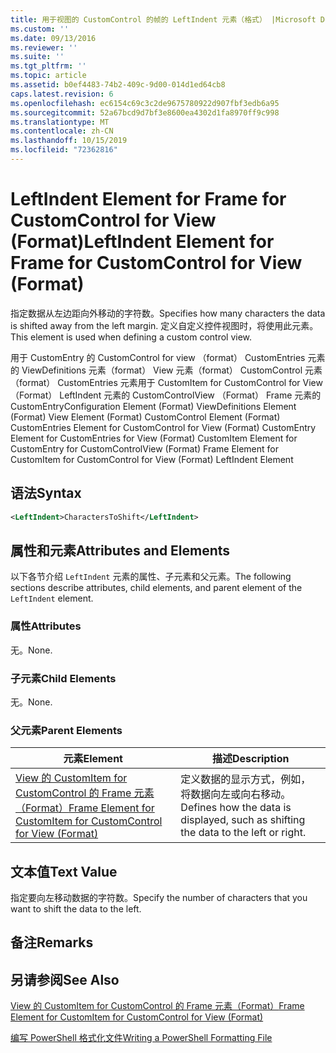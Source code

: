```yaml
---
title: 用于视图的 CustomControl 的帧的 LeftIndent 元素（格式） |Microsoft Docs
ms.custom: ''
ms.date: 09/13/2016
ms.reviewer: ''
ms.suite: ''
ms.tgt_pltfrm: ''
ms.topic: article
ms.assetid: b0ef4483-74b2-409c-9d00-014d1ed64cb8
caps.latest.revision: 6
ms.openlocfilehash: ec6154c69c3c2de9675780922d907fbf3edb6a95
ms.sourcegitcommit: 52a67bcd9d7bf3e8600ea4302d1fa8970ff9c998
ms.translationtype: MT
ms.contentlocale: zh-CN
ms.lasthandoff: 10/15/2019
ms.locfileid: "72362816"
---
```

# <a name="leftindent-element-for-frame-for-customcontrol-for-view-format"></a><span data-ttu-id="088ea-102">LeftIndent Element for Frame for CustomControl for View (Format)</span><span class="sxs-lookup"><span data-stu-id="088ea-102">LeftIndent Element for Frame for CustomControl for View (Format)</span></span>

<span data-ttu-id="088ea-103">指定数据从左边距向外移动的字符数。</span><span class="sxs-lookup"><span data-stu-id="088ea-103">Specifies how many characters the data is shifted away from the left margin.</span></span> <span data-ttu-id="088ea-104">定义自定义控件视图时，将使用此元素。</span><span class="sxs-lookup"><span data-stu-id="088ea-104">This element is used when defining a custom control view.</span></span>

<span data-ttu-id="088ea-105">用于 CustomEntry 的 CustomControl for view （format） CustomEntries 元素的 ViewDefinitions 元素（format） View 元素（format） CustomControl 元素（format） CustomEntries 元素用于 CustomItem for CustomControl for View （Format） LeftIndent 元素的 CustomControlView （Format） Frame 元素的 CustomEntry</span><span class="sxs-lookup"><span data-stu-id="088ea-105">Configuration Element (Format) ViewDefinitions Element (Format) View Element (Format) CustomControl Element (Format) CustomEntries Element for CustomControl for View (Format) CustomEntry Element for CustomEntries for View (Format) CustomItem Element for CustomEntry for CustomControlView (Format) Frame Element for CustomItem for CustomControl for View (Format) LeftIndent Element</span></span>

## <a name="syntax"></a><span data-ttu-id="088ea-106">语法</span><span class="sxs-lookup"><span data-stu-id="088ea-106">Syntax</span></span>

```xml
<LeftIndent>CharactersToShift</LeftIndent>
```

## <a name="attributes-and-elements"></a><span data-ttu-id="088ea-107">属性和元素</span><span class="sxs-lookup"><span data-stu-id="088ea-107">Attributes and Elements</span></span>

<span data-ttu-id="088ea-108">以下各节介绍 `LeftIndent` 元素的属性、子元素和父元素。</span><span class="sxs-lookup"><span data-stu-id="088ea-108">The following sections describe attributes, child elements, and parent element of the `LeftIndent` element.</span></span>

### <a name="attributes"></a><span data-ttu-id="088ea-109">属性</span><span class="sxs-lookup"><span data-stu-id="088ea-109">Attributes</span></span>

<span data-ttu-id="088ea-110">无。</span><span class="sxs-lookup"><span data-stu-id="088ea-110">None.</span></span>

### <a name="child-elements"></a><span data-ttu-id="088ea-111">子元素</span><span class="sxs-lookup"><span data-stu-id="088ea-111">Child Elements</span></span>

<span data-ttu-id="088ea-112">无。</span><span class="sxs-lookup"><span data-stu-id="088ea-112">None.</span></span>

### <a name="parent-elements"></a><span data-ttu-id="088ea-113">父元素</span><span class="sxs-lookup"><span data-stu-id="088ea-113">Parent Elements</span></span>

|<span data-ttu-id="088ea-114">元素</span><span class="sxs-lookup"><span data-stu-id="088ea-114">Element</span></span>|<span data-ttu-id="088ea-115">描述</span><span class="sxs-lookup"><span data-stu-id="088ea-115">Description</span></span>|
|-------------|-----------------|
|[<span data-ttu-id="088ea-116">View 的 CustomItem for CustomControl 的 Frame 元素（Format）</span><span class="sxs-lookup"><span data-stu-id="088ea-116">Frame Element for CustomItem for CustomControl for View (Format)</span></span>](./frame-element-for-customitem-for-customcontrol-for-view-format.md)|<span data-ttu-id="088ea-117">定义数据的显示方式，例如，将数据向左或向右移动。</span><span class="sxs-lookup"><span data-stu-id="088ea-117">Defines how the data is displayed, such as shifting the data to the left or right.</span></span>|

## <a name="text-value"></a><span data-ttu-id="088ea-118">文本值</span><span class="sxs-lookup"><span data-stu-id="088ea-118">Text Value</span></span>

<span data-ttu-id="088ea-119">指定要向左移动数据的字符数。</span><span class="sxs-lookup"><span data-stu-id="088ea-119">Specify the number of characters that you want to shift the data to the left.</span></span>

## <a name="remarks"></a><span data-ttu-id="088ea-120">备注</span><span class="sxs-lookup"><span data-stu-id="088ea-120">Remarks</span></span>

## <a name="see-also"></a><span data-ttu-id="088ea-121">另请参阅</span><span class="sxs-lookup"><span data-stu-id="088ea-121">See Also</span></span>

[<span data-ttu-id="088ea-122">View 的 CustomItem for CustomControl 的 Frame 元素（Format）</span><span class="sxs-lookup"><span data-stu-id="088ea-122">Frame Element for CustomItem for CustomControl for View (Format)</span></span>](./frame-element-for-customitem-for-customcontrol-for-view-format.md)

[<span data-ttu-id="088ea-123">编写 PowerShell 格式化文件</span><span class="sxs-lookup"><span data-stu-id="088ea-123">Writing a PowerShell Formatting File</span></span>](./writing-a-powershell-formatting-file.md)
